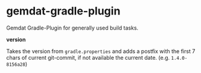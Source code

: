 # gemdat-gradle-plugin
 Gemdat Gradle-Plugin for generally used build tasks.
 
**version**

Takes the version from `gradle.properties` and adds a postfix with the first 7 chars of current git-commit, if not available the current date. (e.g. `1.4.0-8156a28`)
